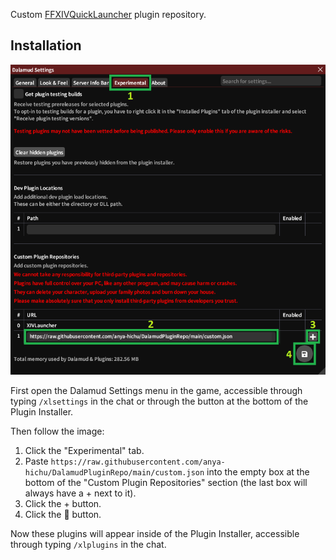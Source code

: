 Custom [FFXIVQuickLauncher](https://github.com/goaaats/FFXIVQuickLauncher) plugin repository.

## Installation

![Instructions to add custom repo](https://github.com/anya-hichu/DalamudPluginRepo/raw/main/custom.png)

First open the Dalamud Settings menu in the game, accessible through typing `/xlsettings` in the chat or through the button at the bottom of the Plugin Installer.

Then follow the image:
1. Click the "Experimental" tab.
2. Paste `https://raw.githubusercontent.com/anya-hichu/DalamudPluginRepo/main/custom.json` into the empty box at the bottom of the "Custom Plugin Repositories" section (the last box will always have a + next to it).
3. Click the + button.
4. Click the 💾 button.

Now these plugins will appear inside of the Plugin Installer, accessible through typing `/xlplugins` in the chat.
